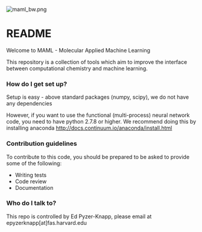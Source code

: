 ![maml_bw.png](https://bitbucket.org/repo/ar49p8/images/412420927-maml_bw.png)

# README #

Welcome to MAML - Molecular Applied Machine Learning

This repository is a collection of tools which aim to improve the interface between computational chemistry and machine learning.

### How do I get set up? ###

Setup is easy - above standard packages (numpy, scipy), we do not have any dependencies 


However, if you want to use the functional (multi-process) neural network code, you need to have python 2.7.8 or higher.  We recommend doing this by installing anaconda
http://docs.continuum.io/anaconda/install.html

### Contribution guidelines ###



To contribute to this code, you should be prepared to be asked to provide some of the following:

* Writing tests
* Code review
* Documentation

### Who do I talk to? ###

This repo is controlled by Ed Pyzer-Knapp, please email at epyzerknapp[at]fas.harvard.edu
